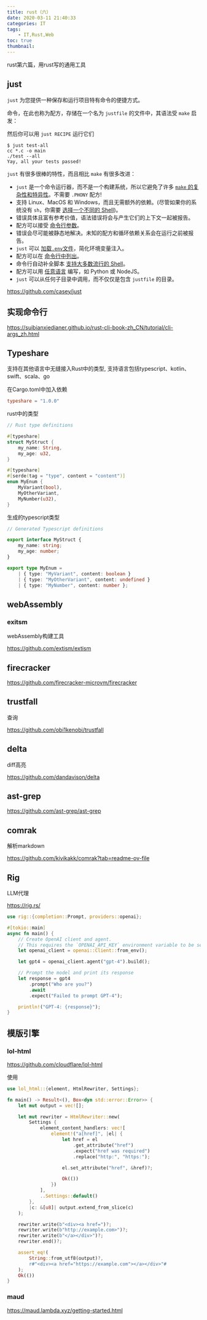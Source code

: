 ```yaml
---
title: rust（六）
date: 2020-03-11 21:40:33
categories: IT
tags:
    - IT,Rust,Web
toc: true
thumbnail: 
---
```


   rust第六篇，用rust写的通用工具

<!--more-->

## just

`just` 为您提供一种保存和运行项目特有命令的便捷方式。

命令，在此也称为配方，存储在一个名为 `justfile` 的文件中，其语法受 `make` 启发：

然后你可以用 `just RECIPE` 运行它们

```shell
$ just test-all
cc *.c -o main
./test --all
Yay, all your tests passed!
```

`just` 有很多很棒的特性，而且相比 `make` 有很多改进：

- `just` 是一个命令运行器，而不是一个构建系统，所以它避免了许多 [`make` 的复杂性和特异性](https://github.com/casey/just/blob/master/README.中文.md#just-避免了-make-的哪些特异性)。不需要 `.PHONY` 配方!
- 支持 Linux、MacOS 和 Windows，而且无需额外的依赖。(尽管如果你的系统没有 `sh`，你需要 [选择一个不同的 Shell](https://github.com/casey/just/blob/master/README.中文.md#shell))。
- 错误具体且富有参考价值，语法错误将会与产生它们的上下文一起被报告。
- 配方可以接受 [命令行参数](https://github.com/casey/just/blob/master/README.中文.md#配方参数)。
- 错误会尽可能被静态地解决。未知的配方和循环依赖关系会在运行之前被报告。
- `just` 可以 [加载`.env`文件](https://github.com/casey/just/blob/master/README.中文.md#env-集成)，简化环境变量注入。
- 配方可以在 [命令行中列出](https://github.com/casey/just/blob/master/README.中文.md#列出可用的配方)。
- 命令行自动补全脚本 [支持大多数流行的 Shell](https://github.com/casey/just/blob/master/README.中文.md#shell-自动补全脚本)。
- 配方可以用 [任意语言](https://github.com/casey/just/blob/master/README.中文.md#用其他语言书写配方) 编写，如 Python 或 NodeJS。
- `just` 可以从任何子目录中调用，而不仅仅是包含 `justfile` 的目录。



https://github.com/casey/just

## 实现命令行



https://suibianxiedianer.github.io/rust-cli-book-zh_CN/tutorial/cli-args_zh.html



## Typeshare

支持在其他语言中无缝接入Rust中的类型, 支持语言包括typescript、kotlin、swift、scala、go

在Cargo.toml中加入依赖

```toml
typeshare = "1.0.0"
```

rust中的类型

```rust
// Rust type definitions

#[typeshare]
struct MyStruct {
    my_name: String,
    my_age: u32,
}

#[typeshare]
#[serde(tag = "type", content = "content")]
enum MyEnum {
    MyVariant(bool),
    MyOtherVariant,
    MyNumber(u32),
}
```

生成的typescript类型

```typescript
// Generated Typescript definitions

export interface MyStruct {
    my_name: string;
    my_age: number;
}

export type MyEnum = 
    | { type: "MyVariant", content: boolean }
    | { type: "MyOtherVariant", content: undefined }
    | { type: "MyNumber", content: number };
```

## webAssembly

### exitsm

webAssembly构建工具

https://github.com/extism/extism

## firecracker

https://github.com/firecracker-microvm/firecracker



## trustfall

查询

https://github.com/obi1kenobi/trustfall



## delta

diff高亮

https://github.com/dandavison/delta



## ast-grep

https://github.com/ast-grep/ast-grep



## comrak

解析markdown

https://github.com/kivikakk/comrak?tab=readme-ov-file



## Rig

LLM代理

https://rig.rs/

```rust
use rig::{completion::Prompt, providers::openai};

#[tokio::main]
async fn main() {
    // Create OpenAI client and agent.
    // This requires the `OPENAI_API_KEY` environment variable to be set.
    let openai_client = openai::Client::from_env();

    let gpt4 = openai_client.agent("gpt-4").build();

    // Prompt the model and print its response
    let response = gpt4
        .prompt("Who are you?")
        .await
        .expect("Failed to prompt GPT-4");

    println!("GPT-4: {response}");
}
```



## 模版引擎

### lol-html

https://github.com/cloudflare/lol-html

使用

```rust
use lol_html::{element, HtmlRewriter, Settings};

fn main() -> Result<(), Box<dyn std::error::Error>> {
    let mut output = vec![];

    let mut rewriter = HtmlRewriter::new(
        Settings {
            element_content_handlers: vec![
                element!("a[href]", |el| {
                    let href = el
                        .get_attribute("href")
                        .expect("href was required")
                        .replace("http:", "https:");

                    el.set_attribute("href", &href)?;

                    Ok(())
                })
            ],
            ..Settings::default()
        },
        |c: &[u8]| output.extend_from_slice(c)
    );

    rewriter.write(b"<div><a href=")?;
    rewriter.write(b"http://example.com>")?;
    rewriter.write(b"</a></div>")?;
    rewriter.end()?;

    assert_eq!(
        String::from_utf8(output)?,
        r#"<div><a href="https://example.com"></a></div>"#
    );
    Ok(())
}
```

### maud

https://maud.lambda.xyz/getting-started.html
